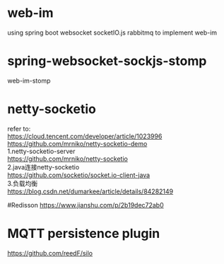 # web-im
using spring boot websocket socketIO.js rabbitmq to implement web-im

# spring-websocket-sockjs-stomp
web-im-stomp  


# netty-socketio
refer to:  
https://cloud.tencent.com/developer/article/1023996  
https://github.com/mrniko/netty-socketio-demo  
1.netty-socketio-server  
https://github.com/mrniko/netty-socketio  
2.java连接netty-socketio  
https://github.com/socketio/socket.io-client-java  
3.负载均衡    
https://blog.csdn.net/dumarkee/article/details/84282149  



#Redisson
https://www.jianshu.com/p/2b19dec72ab0  

# MQTT persistence plugin
https://github.com/reedF/silo

